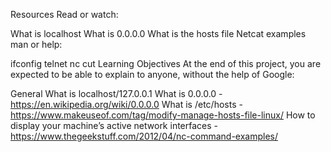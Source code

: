 Resources
Read or watch:

What is localhost
What is 0.0.0.0
What is the hosts file
Netcat examples
man or help:

ifconfig
telnet
nc
cut
Learning Objectives
At the end of this project, you are expected to be able to explain to anyone, without the help of Google:

General
What is localhost/127.0.0.1
What is 0.0.0.0 - https://en.wikipedia.org/wiki/0.0.0.0
What is /etc/hosts - https://www.makeuseof.com/tag/modify-manage-hosts-file-linux/
How to display your machine’s active network interfaces - https://www.thegeekstuff.com/2012/04/nc-command-examples/
